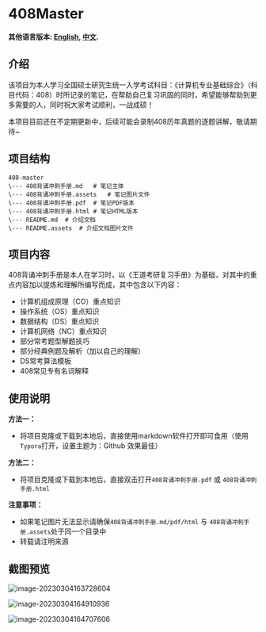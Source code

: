 # 408Master

**其他语言版本: [English](README.md), [中文](README_zh.md).**

## 介绍

该项目为本人学习全国硕士研究生统一入学考试科目：《计算机专业基础综合》（科目代码：408）时所记录的笔记，在帮助自己复习巩固的同时，希望能够帮助到更多需要的人，同时祝大家考试顺利，一战成硕！

本项目目前还在不定期更新中，后续可能会录制408历年真题的逐题讲解，敬请期待~

## 项目结构 
```
408-master
\--- 408背诵冲刺手册.md	# 笔记主体
\--- 408背诵冲刺手册.assets	# 笔记图片文件
\--- 408背诵冲刺手册.pdf	# 笔记PDF版本
\--- 408背诵冲刺手册.html	# 笔记HTML版本
\--- README.md	# 介绍文档
\--- README.assets	# 介绍文档图片文件
```

## 项目内容

408背诵冲刺手册是本人在学习时，以《王道考研复习手册》为基础，对其中的重点内容加以提炼和理解所编写而成，其中包含以下内容：

- 计算机组成原理（CO）重点知识
- 操作系统（OS）重点知识
- 数据结构（DS）重点知识
- 计算机网络（NC）重点知识
- 部分常考题型解题技巧
- 部分经典例题及解析（加以自己的理解）
- DS常考算法模板
- 408常见专有名词解释

## 使用说明

**方法一：**

- 将项目克隆或下载到本地后，直接使用markdown软件打开即可食用（使用`Typora`打开，设置主题为：Github 效果最佳）

**方法二：**

- 将项目克隆或下载到本地后，直接双击打开`408背诵冲刺手册.pdf` 或 `408背诵冲刺手册.html`  

**注意事项：**

- 如果笔记图片无法显示请确保`408背诵冲刺手册.md/pdf/html` 与 `408背诵冲刺手册.assets`处于同一个目录中
- 转载请注明来源

## 截图预览

![image-20230304163728604](./README.assets/image-20230304163728604.png)

![image-20230304164910936](./README.assets/image-20230304164910936.png)

![image-20230304164707606](./README.assets/image-20230304164707606.png)
